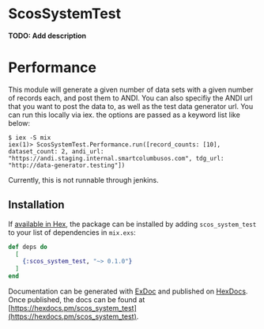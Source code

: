 # ScosSystemTest

**TODO: Add description**

# Performance 

This module will generate a given number of data sets with a given number of records each, and post them to ANDI. 
You can also specifiy the ANDI url that you want to post the data to, as well as the test data generator url.
You can run this locally via iex. the options are passed as a keyword list like below: 
```
$ iex -S mix
iex(1)> ScosSystemTest.Performance.run([record_counts: [10], dataset_count: 2, andi_url: "https://andi.staging.internal.smartcolumbusos.com", tdg_url: "http://data-generator.testing"])
```

Currently, this is not runnable through jenkins.

## Installation

If [available in Hex](https://hex.pm/docs/publish), the package can be installed
by adding `scos_system_test` to your list of dependencies in `mix.exs`:

```elixir
def deps do
  [
    {:scos_system_test, "~> 0.1.0"}
  ]
end
```

Documentation can be generated with [ExDoc](https://github.com/elixir-lang/ex_doc)
and published on [HexDocs](https://hexdocs.pm). Once published, the docs can
be found at [https://hexdocs.pm/scos_system_test](https://hexdocs.pm/scos_system_test).

